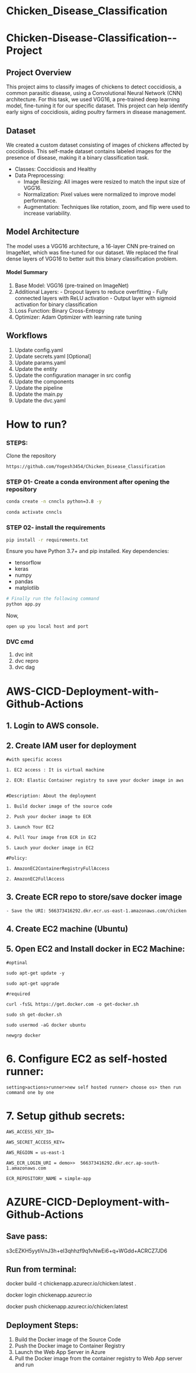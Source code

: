 # Chicken_Disease_Classification

# Chicken-Disease-Classification--Project

## Project Overview
  This project aims to classify images of chickens to detect coccidiosis, a common parasitic disease, using a Convolutional Neural Network (CNN) architecture. For this task, we used VGG16, a pre-trained deep learning model, fine-tuning it for our specific dataset. This project can help identify early signs of coccidiosis, aiding poultry farmers in disease management.

## Dataset
  We created a custom dataset consisting of images of chickens affected by coccidiosis. This self-made dataset contains labeled images for the presence of disease, making it a binary classification task.

  - Classes: Coccidiosis and Healthy
  - Data Preprocessing:
     - Image Resizing: All images were resized to match the input size of VGG16.
     - Normalization: Pixel values were normalized to improve model performance.
     - Augmentation: Techniques like rotation, zoom, and flip were used to increase variability.

## Model Architecture
  The model uses a VGG16 architecture, a 16-layer CNN pre-trained on ImageNet, which was fine-tuned for our dataset. We replaced the final dense layers of VGG16 to better suit this binary classification problem.

#### Model Summary
   1) Base Model: VGG16 (pre-trained on ImageNet)
   2) Additional Layers:
     - Dropout layers to reduce overfitting
     - Fully connected layers with ReLU activation
     - Output layer with sigmoid activation for binary classification
   3) Loss Function: Binary Cross-Entropy
   4) Optimizer: Adam Optimizer with learning rate tuning


## Workflows

1. Update config.yaml
2. Update secrets.yaml [Optional]
3. Update params.yaml
4. Update the entity
5. Update the configuration manager in src config
6. Update the components
7. Update the pipeline 
8. Update the main.py
9. Update the dvc.yaml


# How to run?
### STEPS:

Clone the repository

```bash
https://github.com/Yogesh3454/Chicken_Disease_Classification
```
### STEP 01- Create a conda environment after opening the repository

```bash
conda create -n cnncls python=3.8 -y
```

```bash
conda activate cnncls
```


### STEP 02- install the requirements
```bash
pip install -r requirements.txt
```
Ensure you have Python 3.7+ and pip installed. Key dependencies:

- tensorflow
- keras
- numpy
- pandas
- matplotlib


```bash
# Finally run the following command
python app.py
```

Now,
```bash
open up you local host and port
```


### DVC cmd

1. dvc init
2. dvc repro
3. dvc dag



# AWS-CICD-Deployment-with-Github-Actions

## 1. Login to AWS console.

## 2. Create IAM user for deployment

	#with specific access

	1. EC2 access : It is virtual machine

	2. ECR: Elastic Container registry to save your docker image in aws


	#Description: About the deployment

	1. Build docker image of the source code

	2. Push your docker image to ECR

	3. Launch Your EC2 

	4. Pull Your image from ECR in EC2

	5. Lauch your docker image in EC2

	#Policy:

	1. AmazonEC2ContainerRegistryFullAccess

	2. AmazonEC2FullAccess

	
## 3. Create ECR repo to store/save docker image
    - Save the URI: 566373416292.dkr.ecr.us-east-1.amazonaws.com/chicken

	
## 4. Create EC2 machine (Ubuntu) 

## 5. Open EC2 and Install docker in EC2 Machine:
	
	
	#optinal

	sudo apt-get update -y

	sudo apt-get upgrade
	
	#required

	curl -fsSL https://get.docker.com -o get-docker.sh

	sudo sh get-docker.sh

	sudo usermod -aG docker ubuntu

	newgrp docker
	
# 6. Configure EC2 as self-hosted runner:
    setting>actions>runner>new self hosted runner> choose os> then run command one by one


# 7. Setup github secrets:

    AWS_ACCESS_KEY_ID=

    AWS_SECRET_ACCESS_KEY=

    AWS_REGION = us-east-1

    AWS_ECR_LOGIN_URI = demo>>  566373416292.dkr.ecr.ap-south-1.amazonaws.com

    ECR_REPOSITORY_NAME = simple-app




# AZURE-CICD-Deployment-with-Github-Actions

## Save pass:

s3cEZKH5yytiVnJ3h+eI3qhhzf9q1vNwEi6+q+WGdd+ACRCZ7JD6


## Run from terminal:

docker build -t chickenapp.azurecr.io/chicken:latest .

docker login chickenapp.azurecr.io

docker push chickenapp.azurecr.io/chicken:latest


## Deployment Steps:

1. Build the Docker image of the Source Code
2. Push the Docker image to Container Registry
3. Launch the Web App Server in Azure 
4. Pull the Docker image from the container registry to Web App server and run 

